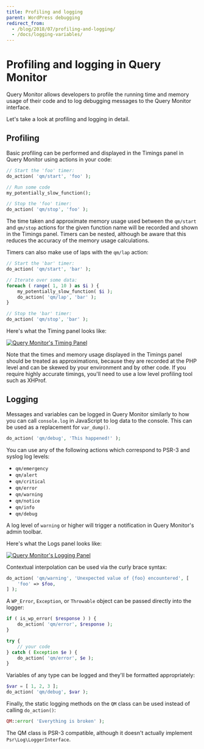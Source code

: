 ```yaml
---
title: Profiling and logging
parent: WordPress debugging
redirect_from:
  - /blog/2018/07/profiling-and-logging/
  - /docs/logging-variables/
---
```


# Profiling and logging in Query Monitor

Query Monitor allows developers to profile the running time and memory usage of their code and to log debugging messages to the Query Monitor interface.

Let's take a look at profiling and logging in detail.

## Profiling

Basic profiling can be performed and displayed in the Timings panel in Query Monitor using actions in your code:

```php
// Start the 'foo' timer:
do_action( 'qm/start', 'foo' );

// Run some code
my_potentially_slow_function();

// Stop the 'foo' timer:
do_action( 'qm/stop', 'foo' );
```

The time taken and approximate memory usage used between the `qm/start` and `qm/stop` actions for the given function name will be recorded and shown in the Timings panel. Timers can be nested, although be aware that this reduces the accuracy of the memory usage calculations.

Timers can also make use of laps with the `qm/lap` action:

```php
// Start the 'bar' timer:
do_action( 'qm/start', 'bar' );

// Iterate over some data:
foreach ( range( 1, 10 ) as $i ) {
    my_potentially_slow_function( $i );
    do_action( 'qm/lap', 'bar' );
}

// Stop the 'bar' timer:
do_action( 'qm/stop', 'bar' );
```

Here's what the Timing panel looks like:

[![Query Monitor's Timing Panel](../../assets/screenshot-8.png)](../../assets/screenshot-8.png)

Note that the times and memory usage displayed in the Timings panel should be treated as approximations, because they are recorded at the PHP level and can be skewed by your environment and by other code. If you require highly accurate timings, you'll need to use a low level profiling tool such as XHProf.

## Logging

Messages and variables can be logged in Query Monitor similarly to how you can call `console.log` in JavaScript to log data to the console. This can be used as a replacement for `var_dump()`.

```php
do_action( 'qm/debug', 'This happened!' );
```

You can use any of the following actions which correspond to PSR-3 and syslog log levels:

* `qm/emergency`
* `qm/alert`
* `qm/critical`
* `qm/error`
* `qm/warning`
* `qm/notice`
* `qm/info`
* `qm/debug`

A log level of `warning` or higher will trigger a notification in Query Monitor's admin toolbar.

Here's what the Logs panel looks like:

[![Query Monitor's Logging Panel](../../assets/screenshot-9.png)](../../assets/screenshot-9.png)

Contextual interpolation can be used via the curly brace syntax:

```php
do_action( 'qm/warning', 'Unexpected value of {foo} encountered', [
    'foo' => $foo,
] );
```

A `WP_Error`, `Exception`, or `Throwable` object can be passed directly into the logger:

```php
if ( is_wp_error( $response ) ) {
    do_action( 'qm/error', $response );
}
```

```php
try {
    // your code
} catch ( Exception $e ) {
    do_action( 'qm/error', $e );
}
```

Variables of any type can be logged and they'll be formatted appropriately:

```php
$var = [ 1, 2, 3 ];
do_action( 'qm/debug', $var );
```

Finally, the static logging methods on the `QM` class can be used instead of calling `do_action()`:

```php
QM::error( 'Everything is broken' );
```

The QM class is PSR-3 compatible, although it doesn't actually implement `Psr\Log\LoggerInterface`.
